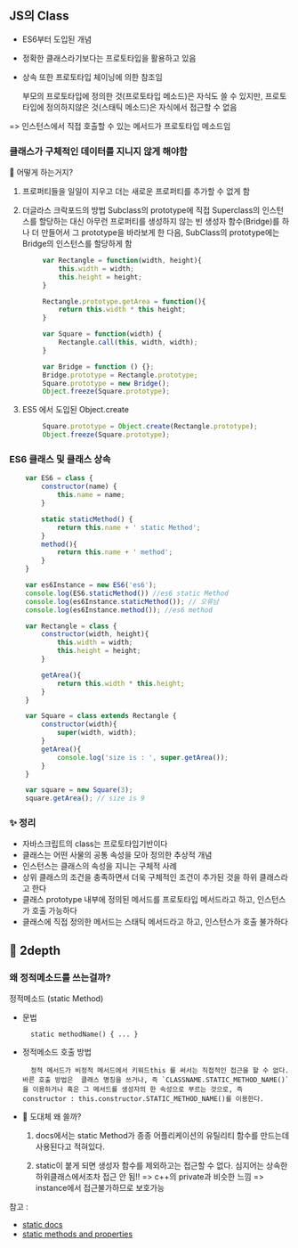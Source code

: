 ## JS의 Class
- ES6부터 도입된 개념
- 정확한 클래스라기보다는 프로토타입을 활용하고 있음
- 상속 또한 프로토타입 체이닝에 의한 참조임
  
  부모의 프로토타입에 정의한 것(프로토타입 메소드)은 자식도 쓸 수 있지만, 프로토타입에 정의하지않은 것(스태틱 메소드)은 자식에서 접근할 수 없음

=> 인스턴스에서 직접 호출할 수 있는 메서드가 프로토타입 메소드임

### 클래스가 구체적인 데이터를 지니지 않게 해야함

🤔 어떻게 하는거지?
1. 프로퍼티들을 일일이 지우고 더는 새로운 프로퍼티를 추가할 수 없게 함
2. 더글라스 크락포드의 방법
   Subclass의 prototype에 직접 Superclass의 인스턴스를 할당하는 대신 아무런 프로퍼티를 생성하지 않는 빈 생성자 함수(Bridge)를 하나 더 만들어서 그 prototype을 바라보게 한 다음, SubClass의 prototype에는 Bridge의 인스턴스를 할당하게 함

   ```js
        var Rectangle = function(width, height){
            this.width = width;
            this.height = height;
        }

        Rectangle.prototype.getArea = function(){
            return this.width * this height;
        }

        var Square = function(width) {
            Rectangle.call(this, width, width);
        }

        var Bridge = function () {};
        Bridge.prototype = Rectangle.prototype;
        Square.prototype = new Bridge();
        Object.freeze(Square.prototype);
   ```

3. ES5 에서 도입된 Object.create
   ```js
        Square.prototype = Object.create(Rectangle.prototype);
        Object.freeze(Square.prototype);
   ```

### ES6 클래스 및 클래스 상속
```js
    var ES6 = class {
        constructor(name) {
            this.name = name;
        }

        static staticMethod() {
            return this.name + ' static Method';
        }
        method(){
            return this.name + ' method';
        }
    }

    var es6Instance = new ES6('es6');
    console.log(ES6.staticMethod()) //es6 static Method
    console.log(es6Instance.staticMethod()); // 오류남
    console.log(es6Instance.method()); //es6 method
```

```js
    var Rectangle = class {
        constructor(width, height){
            this.width = width;
            this.height = height;
        }

        getArea(){
            return this.width * this.height;
        }
    }

    var Square = class extends Rectangle {
        constructor(width){
            super(width, width);
        }
        getArea(){
            console.log('size is : ', super.getArea());
        }
    }

    var square = new Square(3);
    square.getArea(); // size is 9
```

### ✨ 정리
- 자바스크립트의 class는 프로토타입기반이다
- 클래스는 어떤 사물의 공통 속성을 모아 정의한 추상적 개념
- 인스턴스는 클래스의 속성을 지니는 구체적 사례
- 상위 클래스의 조건을 충족하면서 더욱 구체적인 조건이 추가된 것을 하위 클래스라고 한다
- 클래스 prototype 내부에 정의된 메서드를 프로토타입 메서드라고 하고, 인스턴스가 호출 가능하다
- 클래스에 직접 정의한 메서드는 스태틱 메서드라고 하고, 인스턴스가 호출 불가하다
  

## 🎉 2depth 

### 왜 정적메소드를 쓰는걸까?

정적메소드 (static Method)

- 문법
  ```
    static methodName() { ... }
  ```

- 정적메소드 호출 방법
  ```
    정적 메서드가 비정적 메서드에서 키워드this 를 써서는 직접적인 접근을 할 수 없다. 바른 호출 방법은  클래스 명칭을 쓰거나, 즉 `CLASSNAME.STATIC_METHOD_NAME()` 을 이용하거나 혹은 그 메서드를 생성자의 한 속성으로 부르는 것으로, 즉 constructor : this.constructor.STATIC_METHOD_NAME()를 이용한다.
  ```

- 🤔 도대체 왜 쓸까?
  1) docs에서는 static Method가 종종 어플리케이션의 유틸리티 함수를 만드는데 사용된다고 적혀있다.

  2) static이 붙게 되면 생성자 함수를 제외하고는 접근할 수 없다. 심지어는 상속한 하위클래스에서조차 접근 안 됨!!
    => c++의 private과 비슷한 느낌
    => instance에서 접근불가하므로 보호가능


참고 : 
- [static docs](https://developer.mozilla.org/ko/docs/Web/JavaScript/Reference/Classes/static)
- [static methods and properties](https://dev.to/alexdevero/static-methods-and-properties-in-javascript-classes-165l)